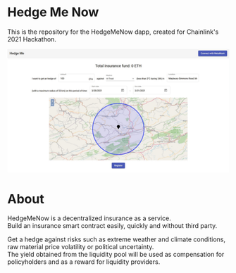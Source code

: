 # Hedge Me Now

This is the repository for the HedgeMeNow dapp, created for Chainlink's 2021 Hackathon.  

![Proof of concept](docs/poc.jpg)  
  
# About

HedgeMeNow is a decentralized insurance as a service.  
Build an insurance smart contract easily, quickly and without third party.  

Get a hedge against risks such as extreme weather and climate conditions, raw material price volatility or political uncertainty.  
The yield obtained from the liquidity pool will be used as compensation for policyholders and as a reward for liquidity providers.  
